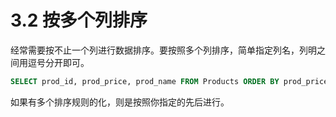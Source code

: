 # 3.2 按多个列排序

经常需要按不止一个列进行数据排序。要按照多个列排序，简单指定列名，列明之间用逗号分开即可。
```sql
SELECT prod_id, prod_price, prod_name FROM Products ORDER BY prod_price, prod_name;
```
如果有多个排序规则的化，则是按照你指定的先后进行。
